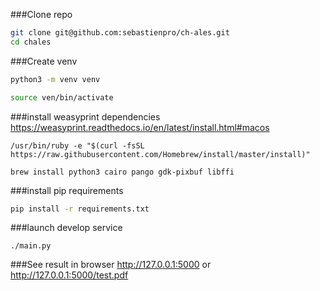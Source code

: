 ###Clone repo
```bash
git clone git@github.com:sebastienpro/ch-ales.git
cd chales
```

###Create venv
```bash
python3 -m venv venv

source ven/bin/activate
```

###install weasyprint dependencies
https://weasyprint.readthedocs.io/en/latest/install.html#macos

```
/usr/bin/ruby -e "$(curl -fsSL https://raw.githubusercontent.com/Homebrew/install/master/install)"

brew install python3 cairo pango gdk-pixbuf libffi 
```

###install pip requirements
```bash
pip install -r requirements.txt
```

###launch develop service
```
./main.py 
```

###See result in browser
http://127.0.0.1:5000
or
http://127.0.0.1:5000/test.pdf